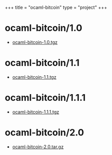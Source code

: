 +++
title = "ocaml-bitcoin"
type = "project"
+++

# ocaml-bitcoin/1.0
* [ocaml-bitcoin-1.0.tgz](/ocaml-bitcoin/ocaml-bitcoin/1.0/ocaml-bitcoin-1.0.tgz)

# ocaml-bitcoin/1.1
* [ocaml-bitcoin-1.1.tgz](/ocaml-bitcoin/ocaml-bitcoin/1.1/ocaml-bitcoin-1.1.tgz)

# ocaml-bitcoin/1.1.1
* [ocaml-bitcoin-1.1.1.tgz](/ocaml-bitcoin/ocaml-bitcoin/1.1.1/ocaml-bitcoin-1.1.1.tgz)

# ocaml-bitcoin/2.0
* [ocaml-bitcoin-2.0.tar.gz](/ocaml-bitcoin/ocaml-bitcoin/2.0/ocaml-bitcoin-2.0.tar.gz)